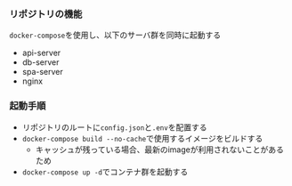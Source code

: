### リポジトリの機能
`docker-compose`を使用し、以下のサーバ群を同時に起動する

- api-server
- db-server
- spa-server
- nginx

### 起動手順
- リポジトリのルートに`config.json`と`.env`を配置する
- `docker-compose build --no-cache`で使用するイメージをビルドする
  - キャッシュが残っている場合、最新のimageが利用されないことがあるため
- `docker-compose up -d`でコンテナ群を起動する
